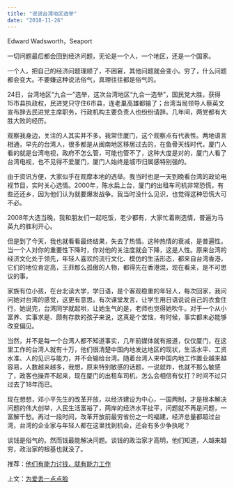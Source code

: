 ```yaml
---
title: "说说台湾地区选举"
date: "2018-11-26"
---
```


Edward Wadsworth，Seaport

一切问题最后都会回到经济问题，无论是一个人，一个地区，还是一个国家。

一个人，把自己的经济问题理顺了，不困窘，其他问题就会变小。穷了，什么问题都会变大。不要嫌这种说法俗气，真理往往都是俗气的。

24日，台湾地区“九合一”选举，这次台湾地区“九合一选举”，国民党大胜，获得15市县执政权，民进党只守住6市县，连老巢高雄都输了；台湾当局领导人蔡英文宣布辞去民进党主席职务，行政机构主要负责人也纷纷请辞。几年间，两党都有大胜大败的经历。

观察我身边，关注的人其实并不多。我常住厦门，这个观察点有代表性。两地语言相通，早先的台湾人，很多都是从闽南地区移居过去的，在鱼骨天线时代，厦门人看的就是台湾电视，政府不怎么管，可能也管不了，这种大度是对的，厦门人看了台湾电视，也不见得不爱厦门，厦门人始终是城市归属感特别强的。

由于资讯方便，大家似乎在观摩本地的选举。我当时也是一天到晚看台湾的政论电视节目，实时关心选情。2000年，陈水扁上台，厦门的出租车司机非常恐慌，有些还还乡，因为他们认为就要爆发战争。我当时没什么见识，也觉得这种恐慌大可不必。

2008年大选当晚，我和朋友们一起吃饭，老少都有，大家忙着刷选情，普遍为马英九的胜利开心。

但是到了今天，我也就看看最终结果，失去了热情。这种热情的衰减，是普遍性。当一个人对你的重要性下降时，你对他的关注度就会下降，这是人性。原来台湾的经济文化处于领先，年轻人喜欢的流行文化、模仿的生活形态，都来自台湾香港，它们的地位肯定高，王菲那么孤傲的人物，都得先在香港混，现在看来，是不可思议的事。

家族有位小孩，在台北读大学，学日语，是个客观稳重的年轻人，每次回家，我问问她对台湾的感觉，这更有意思。有次课堂发言，让学生用日语说说自己的衣食住行，她说完，台湾同学就起哄，让她生气的是，老师也觉得她吹牛。对于一个从小富养、实事求是、颇有存款的孩子来说，这真是个苦恼，有时候，事实都未必能够改变偏见。

当然，并不是每一个台湾人都不知道事实，几年前媒体就有报道，仅仅厦门，在这里工作的台湾人就有十万，他们很清楚中国内地发达地区的现状，生活水平、工资水准、人的见识与能力，并不会输给台湾。随着台湾人来中国内地工作置业越来越容易，人数越来越多，我想，原来特别敏感的话题，一说就炸，也就不那么敏感了，政客也操弄不起来，现在厦门的出租车司机，怎么会相信有仗打？时间不过只过去了18年而已。

现在想想，邓小平先生的改革开放，以经济建设为中心，一国两制，才是根本解决问题的伟大创举，人民生活富裕了，两岸的经济水平扯平，问题就不再是问题，一富解千愁。再过一段时间，改革开放前最穷省份之一的福建，经济总量都超过台湾，台湾的企业家与年轻人都在这里找到机会，还会有多少争执呢？

谈钱是俗气的。然而钱最能解决问题。谈钱的政治家才高明，他们知道，人越来越穷，政治家的根基也就没了。

推荐：[他们有能力讨钱，就有能力工作](http://mp.weixin.qq.com/s?__biz=MjM5NDU0Mjk2MQ==&mid=2651626368&idx=1&sn=b763e7550a58ed8bd4eadae3c4a54feb&chksm=bd7e1f9e8a099688e60354b2e554d4706142124b5cb35e7e3c4c0728b410929f5f9c6869c380&scene=21#wechat_redirect)

上文：[为爱丢一点点脸](http://mp.weixin.qq.com/s?__biz=MjM5NDU0Mjk2MQ==&mid=2651631679&idx=1&sn=e808ffa04dc8c274a83a7b76f177dce0&chksm=bd7e34218a09bd37908fbbdb85c3a3c4ff5fff263d2878e5bd2b75f4d9758c995531d43982d5&scene=21#wechat_redirect)
